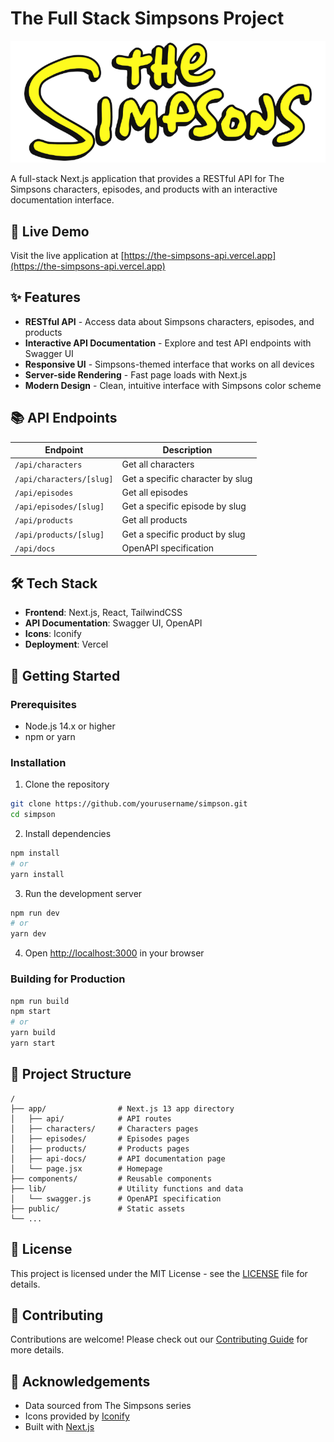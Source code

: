 # The Full Stack Simpsons Project

![The Simpsons Logo](/public/logo.png)

A full-stack Next.js application that provides a RESTful API for The Simpsons
characters, episodes, and products with an interactive documentation interface.

## 🚀 Live Demo

Visit the live application at
[https://the-simpsons-api.vercel.app](https://the-simpsons-api.vercel.app)

## ✨ Features

- **RESTful API** - Access data about Simpsons characters, episodes, and
  products
- **Interactive API Documentation** - Explore and test API endpoints with
  Swagger UI
- **Responsive UI** - Simpsons-themed interface that works on all devices
- **Server-side Rendering** - Fast page loads with Next.js
- **Modern Design** - Clean, intuitive interface with Simpsons color scheme

## 📚 API Endpoints

| Endpoint                 | Description                      |
| ------------------------ | -------------------------------- |
| `/api/characters`        | Get all characters               |
| `/api/characters/[slug]` | Get a specific character by slug |
| `/api/episodes`          | Get all episodes                 |
| `/api/episodes/[slug]`   | Get a specific episode by slug   |
| `/api/products`          | Get all products                 |
| `/api/products/[slug]`   | Get a specific product by slug   |
| `/api/docs`              | OpenAPI specification            |

## 🛠️ Tech Stack

- **Frontend**: Next.js, React, TailwindCSS
- **API Documentation**: Swagger UI, OpenAPI
- **Icons**: Iconify
- **Deployment**: Vercel

## 🏁 Getting Started

### Prerequisites

- Node.js 14.x or higher
- npm or yarn

### Installation

1. Clone the repository

```bash
git clone https://github.com/yourusername/simpson.git
cd simpson
```

2. Install dependencies

```bash
npm install
# or
yarn install
```

3. Run the development server

```bash
npm run dev
# or
yarn dev
```

4. Open [http://localhost:3000](http://localhost:3000) in your browser

### Building for Production

```bash
npm run build
npm start
# or
yarn build
yarn start
```

## 📝 Project Structure

```
/
├── app/                # Next.js 13 app directory
│   ├── api/            # API routes
│   ├── characters/     # Characters pages
│   ├── episodes/       # Episodes pages
│   ├── products/       # Products pages
│   ├── api-docs/       # API documentation page
│   └── page.jsx        # Homepage
├── components/         # Reusable components
├── lib/                # Utility functions and data
│   └── swagger.js      # OpenAPI specification
├── public/             # Static assets
└── ...
```

## 📄 License

This project is licensed under the MIT License - see the [LICENSE](LICENSE) file
for details.

## 👥 Contributing

Contributions are welcome! Please check out our
[Contributing Guide](CONTRIBUTING.md) for more details.

## 🙏 Acknowledgements

- Data sourced from The Simpsons series
- Icons provided by [Iconify](https://iconify.design/)
- Built with [Next.js](https://nextjs.org/)
